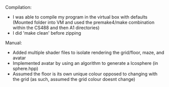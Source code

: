 Compilation: 
- I was able to compile my program in the virtual box with defaults (Mounted folder into VM and used the premake4/make combination within the CS488 and then A1 directories) 
- I did 'make clean' before zipping 

Manual: 
- Added multiple shader files to isolate rendering the grid/floor, maze, and avatar
- Implemented avatar by using an algorithm to generate a Icosphere (in sphere.hpp)
- Assumed the floor is its own unique colour opposed to changing with the grid (as such, assumed the grid colour doesnt change)